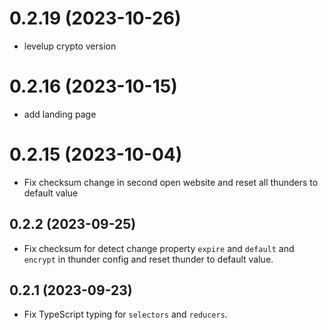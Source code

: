 # 0.2.19 (2023-10-26)

- levelup crypto version

# 0.2.16 (2023-10-15)

- add landing page

# 0.2.15 (2023-10-04)

- Fix checksum change in second open website and reset all thunders to default value

## 0.2.2 (2023-09-25)

- Fix checksum for detect change property `expire` and `default` and `encrypt` in thunder config and reset thunder to default value.

## 0.2.1 (2023-09-23)

- Fix TypeScript typing for `selectors` and `reducers`.
